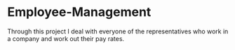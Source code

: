 # Employee-Management
Through this project I deal with everyone of the representatives who work in a company and work out their pay rates.
